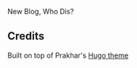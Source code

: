 New Blog, Who Dis?

## Credits
Built on top of Prakhar's [Hugo theme](https://github.com/prakhar1989/hugo-blog)
